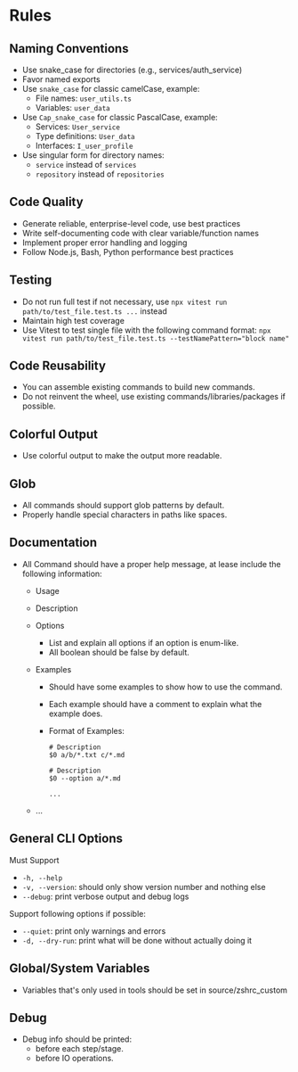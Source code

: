# Rules

## Naming Conventions

- Use snake_case for directories (e.g., services/auth_service)
- Favor named exports
- Use `snake_case` for classic camelCase, example:
  - File names: `user_utils.ts`
  - Variables: `user_data`
- Use `Cap_snake_case` for classic PascalCase, example:
  - Services: `User_service`
  - Type definitions: `User_data`
  - Interfaces: `I_user_profile`
- Use singular form for directory names:
  - `service` instead of `services`
  - `repository` instead of `repositories`

## Code Quality

- Generate reliable, enterprise-level code, use best practices
- Write self-documenting code with clear variable/function names
- Implement proper error handling and logging
- Follow Node.js, Bash, Python performance best practices

## Testing

- Do not run full test if not necessary, use `npx vitest run path/to/test_file.test.ts ...` instead
- Maintain high test coverage
- Use Vitest to test single file with the following command format:
  `npx vitest run path/to/test_file.test.ts --testNamePattern="block name"`

## Code Reusability

- You can assemble existing commands to build new commands.
- Do not reinvent the wheel, use existing commands/libraries/packages if possible.

## Colorful Output

- Use colorful output to make the output more readable.

## Glob

- All commands should support glob patterns by default.
- Properly handle special characters in paths like spaces.

## Documentation

- All Command should have a proper help message, at lease include the following information:
  - Usage
  - Description
  - Options
    - List and explain all options if an option is enum-like.
    - All boolean should be false by default.
  - Examples
    - Should have some examples to show how to use the command.
    - Each example should have a comment to explain what the example does.
    - Format of Examples:

      ```
      # Description
      $0 a/b/*.txt c/*.md

      # Description
      $0 --option a/*.md

      ...
      ```

  - ...

## General CLI Options

Must Support

- `-h, --help`
- `-v, --version`: should only show version number and nothing else
- `--debug`: print verbose output and debug logs

Support following options if possible:

- `--quiet`: print only warnings and errors
- `-d, --dry-run`: print what will be done without actually doing it

## Global/System Variables

- Variables that's only used in tools should be set in source/zshrc_custom

## Debug

- Debug info should be printed:
  - before each step/stage.
  - before IO operations.
